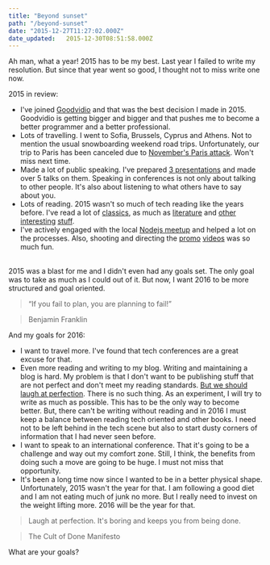 ```yaml
---
title: "Beyond sunset"
path: "/beyond-sunset"
date: "2015-12-27T11:27:02.000Z"
date_updated:   2015-12-30T08:51:58.000Z
---
```


Ah man, what a year! 2015 has to be my best. Last year I failed to write my resolution. But since that year went so good, I thought not to miss write one now.

2015 in review:

* I've joined [Goodvidio](https://goodvid.io) and that was the best decision I made in 2015. Goodvidio is getting bigger and bigger and that pushes me to become a better programmer and a better professional.
* Lots of travelling. I went to Sofia, Brussels, Cyprus and Athens. Not to mention the usual snowboarding weekend road trips. Unfortunately, our trip to Paris has been canceled due to [November's Paris attack](https://en.wikipedia.org/wiki/November_2015_Paris_attacks). Won't miss next time.
* Made a lot of public speaking. I've prepared [3 presentations](https://slides.com/kostasbariotis/) and made over 5 talks on them. Speaking in conferences is not only about talking to other people. It's also about listening to what others have to say about you.
* Lots of reading. 2015 wasn't so much of tech reading like the years before. I've read a lot of [classics](https://en.wikipedia.org/wiki/Nineteen_Eighty-Four), as much as [literature](https://en.wikipedia.org/wiki/The_Saviors_of_God) and [other](https://37signals.com/rework/) [interesting](http://zerotoonebook.com/) [stuff](https://en.wikipedia.org/wiki/The_Shock_Doctrine).
* I've actively engaged with the local [Nodejs meetup](http://www.meetup.com/Thessaloniki-Node-js-Meetup/) and helped a lot on the processes. Also, shooting and directing the [promo](https://vimeo.com/146544394) [videos](https://vimeo.com/138629583) was so much fun.

<br/>
2015 was a blast for me and I didn't even had any goals set. The only goal was to take as much as I could out of it. But now, I want 2016 to be more structured and goal oriented.

> “If you fail to plan, you are planning to fail!”

> Benjamin Franklin


And my goals for 2016:

* I want to travel more. I've found that tech conferences are a great excuse for that.
* Even more reading and writing to my blog. Writing and maintaining a blog is hard. My problem is that I don't want to be publishing stuff that are not perfect and don't meet my reading standards. [But we should laugh at perfection](http://lifehacker.com/5864004/the-done-manifesto-lays-out-13-ground-rules-for-getting-to-done). There is no such thing. As an experiment, I will try to write as much as possible. This has to be the only way to become better. But, there can't be writing without reading and in 2016 I must keep a balance between reading tech oriented and other books. I need not to be left behind in the tech scene but also to start dusty corners of information that I had never seen before.
* I want to speak to an international conference. That it's going to be a challenge and way out my comfort zone. Still, I think, the benefits from doing such a move are going to be huge. I must not miss that opportunity.
* It's been a long time now since I wanted to be in a better physical shape. Unfortunately, 2015 wasn't the year for that. I am following a good diet and I am not eating much of junk no more. But I really need  to invest on the weight lifting more. 2016 will be the year for that.

> Laugh at perfection. It's boring and keeps you from being done.

> The Cult of Done Manifesto


What are your goals?
